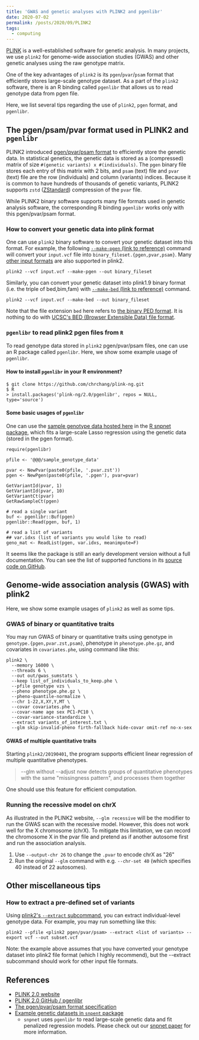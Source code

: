 ```yaml
---
title: 'GWAS and genetic analyses with PLINK2 and pgenlibr'
date: 2020-07-02
permalink: /posts/2020/09/PLINK2
tags:
  - computing
---
```


[PLINK](https://www.cog-genomics.org/plink/2.0/) is a well-established software for genetic analysis.
In many projects, we use `plink2` for genome-wide association studies (GWAS) and other genetic analyses using the raw genotype matrix.

One of the key advantages of `plink2` is its `pgen`/`pvar`/`psam` format that efficiently stores large-scale genotype dataset. As a part of the `plink2` software, there is an R binding called `pgenlibr` that allows us to read genotype data from pgen file.

Here, we list several tips regarding the use of `plink2`, `pgen` format, and `pgenlibr`.

## The pgen/psam/pvar format used in PLINK2 and `pgenlibr`

PLINK2 introduced [pgen/pvar/psam format](https://github.com/chrchang/plink-ng/blob/master/pgen_spec/pgen_spec.pdf) to efficiently store the genetic data. In statistical genetics, the genetic data is stored as a (compressed) matrix of size `#(genetic variants) x #(individuals)`. The `pgen` binary file stores each entry of this matrix with 2 bits, and `psam` (text) file and `pvar` (text) file are the row (individuals) and column (variants) indices. Because it is common to have hundreds of thousands of genetic variants, PLINK2 supports `zstd` ([ZStandard](https://facebook.github.io/zstd/)) compression of the `pvar` file.

While PLINK2 binary software supports many file formats used in genetic analysis software, the corresponding R binding `pgenlibr` works only with this pgen/pvar/psam format.

### How to convert your genetic data into plink format

One can use `plink2` binary software to convert your genetic dataset into this format. For example, the following [`--make-pgen` (link to reference)](https://www.cog-genomics.org/plink/2.0/data#make_pgen) command will convert your `input.vcf` file into `binary_fileset.{pgen,pvar,psam}`. Many [other input formats](https://www.cog-genomics.org/plink/2.0/input) are also supported in plink2.

```{bash}
plink2 --vcf input.vcf --make-pgen --out binary_fileset
```

Similarly, you can convert your genetic dataset into plink1.9 binary format (i.e. the triple of bed,bim,fam) with [`--make-bed` (link to reference)](https://www.cog-genomics.org/plink/2.0/data#make_pgen) command.

```{bash}
plink2 --vcf input.vcf --make-bed --out binary_fileset
```

Note that the file extension `bed` here refers to [the binary PED format](https://www.cog-genomics.org/plink/1.9/formats#bed). It is nothing to do with [UCSC's BED (Browser Extensible Data) file format](https://www.genome.ucsc.edu/FAQ/FAQformat.html#format1).

### `pgenlibr` to read plink2 pgen files from `R`

To read genotype data stored in `plink2` pgen/pvar/psam files, one can use an R package called `pgenlibr`. Here, we show some example usage of `pgenlibr`.

#### How to install `pgenlibr` in your R environment?

```{bash}
$ git clone https://github.com/chrchang/plink-ng.git
$ R
> install.packages('plink-ng/2.0/pgenlibr', repos = NULL, type='source')
```

#### Some basic usages of `pgenlibr`

One can use the [sample genotype data hosted here](https://github.com/rivas-lab/snpnet/tree/master/inst/extdata) in the [R snpnet package](https://github.com/rivas-lab/snpnet), which fits a large-scale Lasso regression using the genetic data (stored in the pgen format).

```{R}
require(pgenlibr)

pfile <- '@@@/sample_genotype_data'

pvar <- NewPvar(paste0(pfile, '.pvar.zst'))
pgen <- NewPgen(paste0(pfile, '.pgen'), pvar=pvar)

GetVariantId(pvar, 1)
GetVariantId(pvar, 10)
GetVariantCt(pvar)
GetRawSampleCt(pgen)

# read a single variant
buf <- pgenlibr::Buf(pgen)
pgenlibr::Read(pgen, buf, 1)

# read a list of variants
## var.idxs (list of variants you would like to read)
geno_mat <- ReadList(pgen, var.idxs, meanimpute=F)
```

It seems like the package is still an early development version without a full documentation.
You can see the list of supported functions in its [source code on GitHub](https://github.com/chrchang/plink-ng/blob/master/2.0/pgenlibr/R/RcppExports.R).

## Genome-wide association analysis (GWAS) with plink2

Here, we show some example usages of `plink2` as well as some tips.

### GWAS of binary or quantitative traits

You may run GWAS of binary or quantitative traits using genotype in `genotype.{pgen,pvar.zst,psam}`, phenotype in `phenotype.phe.gz`, and covariates in `covariates.phe`, using command like this:

```
plink2 \
  --memory 16000 \
  --threads 6 \
  --out out/gwas_sumstats \
  --keep list_of_individuals_to_keep.phe \
  --pfile genotype vzs \
  --pheno phenotype.phe.gz \
  --pheno-quantile-normalize \
  --chr 1-22,X,XY,Y,MT \
  --covar covariates.phe \
  --covar-name age sex PC1-PC10 \
  --covar-variance-standardize \
  --extract variants_of_interest.txt \
  --glm skip-invalid-pheno firth-fallback hide-covar omit-ref no-x-sex
```

#### GWAS of multiple quantitative traits

Starting `plink2/20190401`, the program supports efficient linear regression of multiple quantitative phenotypes.

> --glm without --adjust now detects groups of quantitative phenotypes with the same "missingness pattern", and processes them together

One should use this feature for efficient computation.

### Running the recessive model on chrX

As illustrated in the PLINK2 website, `--glm recessive` will be the modifier to run the GWAS scan with the recessive model. However, this does not work well for the X chromosome (chrX). To mitigate this limitation, we can record the chromosome X in the pvar file and pretend as if another autosome first and run the association analysis.

1. Use `--output-chr 26` to change the `.pvar` to encode chrX as "26"
2. Run the original `--glm` command with e.g. `--chr-set 40` (which specifies 40 instead of 22 autosomes).

## Other miscellaneous tips

### How to extract a pre-defined set of variants

Using [plink2's `--extract` subcommand](https://www.cog-genomics.org/plink/2.0/filter#variant), you can extract individual-level genotype data. For example, you may run something like this:

```{bash}
plink2 --pfile <plink2 pgen/pvar/psam> --extract <list of variants> --export vcf --out subset.vcf
```

Note: the example above assumes that you have converted your genotype dataset into plink2 file format (which I highly recommend), but the --extract subcommand should work for other input file formats.

## References

- [PLINK 2.0 website](https://www.cog-genomics.org/plink/2.0/)
- [PLINK 2.0 GitHub / pgenlibr](https://github.com/chrchang/plink-ng/tree/master/2.0/pgenlibr)
- [The pgen/pvar/psam format specification](https://github.com/chrchang/plink-ng/blob/master/pgen_spec/pgen_spec.pdf)
- [Example genetic datasets in `snpent` package](https://github.com/rivas-lab/snpnet/tree/master/inst/extdata)
  - `snpnet` uses `pgenlibr` to read large-scale genetic data and fit penalized regression models. Please check out our [snpnet paper](/publication/2020-10-23-snpnet) for more information.
